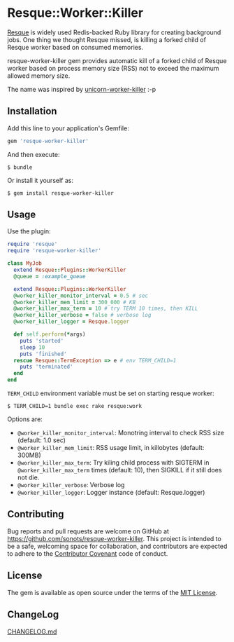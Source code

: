 # Resque::Worker::Killer

[Resque](https://github.com/resque/resque) is widely used Redis-backed Ruby library for creating background jobs. One thing we thought Resque missed, is killing a forked child of Resque worker based on consumed memories.

resque-worker-killer gem provides automatic kill of a forked child of Resque worker based on process memory size (RSS) not to exceed the maximum allowed memory size.

The name was inspired by [unicorn-worker-killer](https://github.com/kzk/unicorn-worker-killer) :-p

## Installation

Add this line to your application's Gemfile:

```ruby
gem 'resque-worker-killer'
```

And then execute:

    $ bundle

Or install it yourself as:

    $ gem install resque-worker-killer

## Usage

Use the plugin:

```ruby
require 'resque'
require 'resque-worker-killer'

class MyJob
  extend Resque::Plugins::WorkerKiller
  @queue = :example_queue

  extend Resque::Plugins::WorkerKiller
  @worker_killer_monitor_interval = 0.5 # sec
  @worker_killer_mem_limit = 300_000 # KB
  @worker_killer_max_term = 10 # try TERM 10 times, then KILL
  @worker_killer_verbose = false # verbose log
  @worker_killer_logger = Resque.logger

  def self.perform(*args)
    puts 'started'
    sleep 10
    puts 'finished'
  rescue Resque::TermException => e # env TERM_CHILD=1
    puts 'terminated'
  end
end
```

`TERM_CHILD` environment variable must be set on starting resque worker:

```
$ TERM_CHILD=1 bundle exec rake resque:work
```

Options are:

* `@worker_killer_monitor_interval`: Monotring interval to check RSS size (default: 1.0 sec)
* `@worker_killer_mem_limit`: RSS usage limit, in killobytes (default: 300MB)
* `@worker_killer_max_term`: Try kiling child process with SIGTERM in `@worker_killer_max_term` times (default: 10), then SIGKILL if it still does not die. 
* `@worker_killer_verbose`: Verbose log
* `@worker_killer_logger`: Logger instance (default: Resque.logger)

## Contributing

Bug reports and pull requests are welcome on GitHub at https://github.com/sonots/resque-worker-killer. This project is intended to be a safe, welcoming space for collaboration, and contributors are expected to adhere to the [Contributor Covenant](http://contributor-covenant.org) code of conduct.


## License

The gem is available as open source under the terms of the [MIT License](http://opensource.org/licenses/MIT).

## ChangeLog

[CHANGELOG.md](./CHANGELOG.md)
